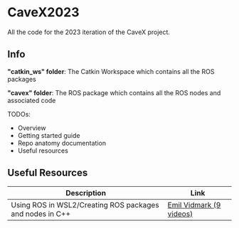 # CaveX2023
All the code for the 2023 iteration of the CaveX project. 

## Info
**"catkin_ws" folder**: The Catkin Workspace which contains all the ROS packages

**"cavex" folder**: The ROS package which contains all the ROS nodes and associated code

TODOs:
- Overview
- Getting started guide
- Repo anatomy documentation
- Useful resources

## Useful Resources
|Description        |Link                          |
|----------------|-------------------------------|
|Using ROS in WSL2/Creating ROS packages and nodes in C++|[Emil Vidmark (9 videos)](https://www.youtube.com/watch?v=C6BlNbeU3fQ)|
